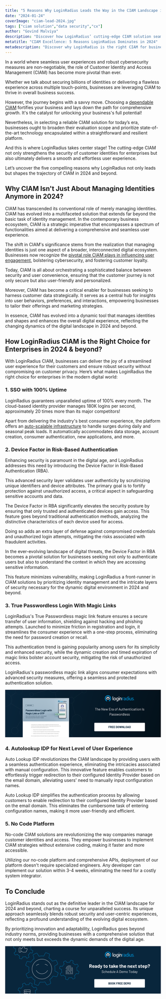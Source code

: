 ```yaml
---
title: "5 Reasons Why LoginRadius Leads the Way in the CIAM Landscape in 2024 & Beyond"
date: "2024-01-24"
coverImage: "ciam-lead-2024.jpg"
tags: ["ciam solution","data security","cx"]
author: "Govind Malviya"
description: "Discover how LoginRadius’ cutting-edge CIAM solution seamlessly integrates state-of-the-art technology for robust security and unparalleled user experiences, making it the go-to choice for businesses navigating the digital terrain."
metatitle: "CIAM Excellence: 5 Reasons LoginRadius Dominates in 2024"
metadescription: "Discover why LoginRadius is the right CIAM for businesses in 2024 & beyond. Explore innovative features ensuring robust security & seamless user experiences."
---
```

In a world where seamless user experiences and robust cybersecurity measures are non-negotiable, the role of Customer Identity and Access Management (CIAM) has become more pivotal than ever.

Whether we talk about securing billions of identities or delivering a flawless experience across multiple touch-points, businesses are leveraging CIAM to thrive in overall business success. 

However, the journey begins with a savvy move. Choosing a [dependable CIAM](https://loginradius.com/) fortifies your business and lays down the path for comprehensive growth. It's the catalyst for unlocking your business's full potential!

Nevertheless, in selecting a reliable CIAM solution for today’s era, businesses ought to broaden their evaluation scope and prioritize state-of-the-art technology encapsulated within a straightforward and resilient platform.

And this is where LoginRadius takes center stage! The cutting-edge CIAM not only strengthens the security of customer identities for enterprises but also ultimately delivers a smooth and effortless user experience.

Let’s uncover the five compelling reasons why LoginRadius not only leads but shapes the trajectory of CIAM in 2024 and beyond. 

## Why CIAM Isn't Just About Managing Identities Anymore in 2024?

CIAM has transcended its conventional role of merely managing identities. CIAM has evolved into a multifaceted solution that extends far beyond the basic task of identity management. In the contemporary business ecosystem, CIAM is a strategic imperative that encompasses a spectrum of functionalities aimed at delivering a comprehensive and seamless user experience.

The shift in CIAM's significance stems from the realization that managing identities is just one aspect of a broader, interconnected digital ecosystem. Businesses now recognize the [pivotal role CIAM plays in influencing user engagement](https://www.loginradius.com/blog/growth/consumer-management-to-consumer-engagement/), bolstering cybersecurity, and fostering customer loyalty. 

Today, CIAM is all about orchestrating a sophisticated balance between security and user convenience, ensuring that the customer journey is not only secure but also user-friendly and personalized.

Moreover, CIAM has become a critical enabler for businesses seeking to harness customer data strategically. It serves as a central hub for insights into user behaviors, preferences, and interactions, empowering businesses to tailor their offerings and marketing strategies. 

In essence, CIAM has evolved into a dynamic tool that manages identities and shapes and enhances the overall digital experience, reflecting the changing dynamics of the digital landscape in 2024 and beyond.

## How LoginRadius CIAM is the Right Choice for Enterprises in 2024 & beyond?

With LoginRadius CIAM, businesses can deliver the joy of a streamlined user experience for their customers and ensure robust security without compromising on customer privacy. Here’s what makes LoginRadius the right choice for enterprises in the modern digital world: 

### 1. SSO with 100% Uptime 

LoginRadius guarantees unparalleled uptime of 100% every month. The cloud-based identity provider manages 180K logins per second, approximately 20 times more than its major competitors!

Apart from delivering the industry's best consumer experience,  the platform offers an [auto-scalable infrastructure](https://www.loginradius.com/scalability/) to handle surges during daily and seasonal peak loads. It automatically accommodates data storage, account creation, consumer authentication, new applications, and more.

### 2. Device Factor in Risk-Based Authentication

Enhancing security is paramount in the digital age, and LoginRadius addresses this need by introducing the Device Factor in Risk-Based Authentication (RBA). 

This advanced security layer validates user authenticity by scrutinizing unique identifiers and device attributes. The primary goal is to fortify protection against unauthorized access, a critical aspect in safeguarding sensitive accounts and data.

The Device Factor in RBA significantly elevates the security posture by ensuring that only trusted and authenticated devices gain access. This feature goes beyond traditional authentication methods, analyzing the distinctive characteristics of each device used for access. 

Doing so adds an extra layer of defense against compromised credentials and unauthorized login attempts, mitigating the risks associated with fraudulent activities.

In the ever-evolving landscape of digital threats, the Device Factor in RBA becomes a pivotal solution for businesses seeking not only to authenticate users but also to understand the context in which they are accessing sensitive information. 

This feature minimizes vulnerability, making LoginRadius a front-runner in CIAM solutions by prioritizing identity management and the intricate layers of security necessary for the dynamic digital environment in 2024 and beyond.

### 3. True Passwordless Login With Magic Links

LoginRadius's True Passwordless magic link feature ensures a secure transfer of user information, shielding against hacking and phishing attempts. Launched to minimize friction in registration and login, it streamlines the consumer experience with a one-step process, eliminating the need for password creation or recall. 

This authentication trend is gaining popularity among users for its simplicity and enhanced security, while the dynamic creation and timed expiration of magic links bolster account security, mitigating the risk of unauthorized access. 

LoginRadius's passwordless magic link aligns consumer expectations with advanced security measures, offering a seamless and protected authentication solution.

[![DS-pswrdless-login-magic-links-otp](DS-pswrdless-login-magic-links-otp.png)](https://www.loginradius.com/resource/passwordless-login-magic-link-otp-datasheet)

### 4. Autolookup IDP for Next Level of User Experience 

Auto Lookup IDP revolutionizes the CIAM landscape by providing users with a seamless authentication experience, eliminating the intricacies associated with manual configuration. This innovative feature enables customers to effortlessly trigger redirection to their configured Identity Provider based on the email domain, alleviating users' need to manually input configuration names.

Auto Lookup IDP simplifies the authentication process by allowing customers to enable redirection to their configured Identity Provider based on the email domain. This eliminates the cumbersome task of entering configuration names, making it more user-friendly and efficient.

### 5. No Code Platform

No-code CIAM solutions are revolutionizing the way companies manage customer identities and access. They empower businesses to implement CIAM strategies without extensive coding, making it faster and more accessible.

Utilizing our no-code platform and comprehensive APIs, deployment of our platform doesn't require specialized engineers. Any developer can implement our solution within 3-4 weeks, eliminating the need for a costly system integrator.

## To Conclude

LoginRadius stands out as the definitive leader in the CIAM landscape for 2024 and beyond, charting a course for unparalleled success. Its unique approach seamlessly blends robust security and user-centric experiences, reflecting a profound understanding of the evolving digital ecosystem. 

By prioritizing innovation and adaptability, LoginRadius goes beyond industry norms, providing businesses with a comprehensive solution that not only meets but exceeds the dynamic demands of the digital age.

[![book-a-free-demo-loginradius](../../assets/book-a-demo-loginradius.png)](https://www.loginradius.com/book-a-demo/)